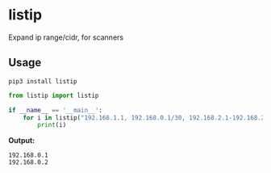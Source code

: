 # listip
Expand ip range/cidr, for scanners

## Usage
`pip3 install listip`

``` python
from listip import listip

if __name__ == '__main__':
    for i in listip("192.168.1.1, 192.168.0.1/30, 192.168.2.1-192.168.2.10", exclude="192.168.1.1, 192.168.2.1/24"):
        print(i)

```

**Output:**

```
192.168.0.1
192.168.0.2

```


